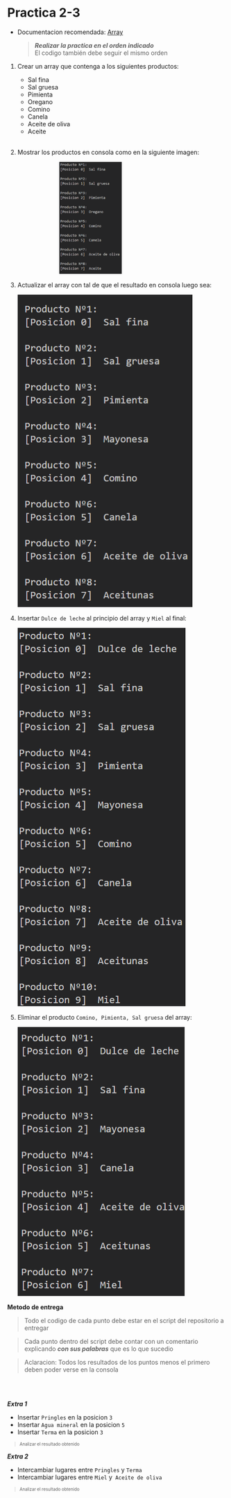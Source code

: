 # Practica 2-3

- Documentacion recomendada: [Array](https://developer.mozilla.org/es/docs/Web/JavaScript/Reference/Global_Objects/Array)

    <span style="color:rgb(221, 109, 109)">

    >**_Realizar la practica en el orden indicado_**<br>El codigo también debe seguir el mismo orden
    </span>

1. Crear un array que contenga a los siguientes productos:
    - Sal fina
    - Sal gruesa
    - Pimienta
    - Oregano
    - Comino
    - Canela
    - Aceite de oliva
    - Aceite
    
    <br>

1. Mostrar los productos en consola como en la siguiente imagen:

    <img src="readmeImg/puntoDos.png" alt="Punto dos ejemplo" style="width: 30%; padding-left: 20%;"/>
    
    <br>

1. Actualizar el array con tal de que el resultado en consola luego sea:

    <img src="readmeImg/puntoTres.png" alt="Punto dos ejemplo" class="imagenEjemplo"/>
    
    <br>

1. Insertar ``Dulce de leche`` al principio del array y `Miel` al final:

    <img src="readmeImg/puntoCuatro.png" alt="Punto dos ejemplo" class="imagenEjemplo"/>
    
    <br>

1. Eliminar el producto `Comino, Pimienta, Sal gruesa` del array:

    <img src="readmeImg/puntoCinco.png" alt="Punto dos ejemplo" class="imagenEjemplo"/>
    
    <br>


**Metodo de entrega**
>Todo el codigo de cada punto debe estar en el script del repositorio a entregar

>Cada punto dentro del script debe contar con un comentario explicando **_con sus palabras_** que es lo que sucedio


<span style="color:rgb(237, 174, 174)"> 

>Aclaracion: Todos los resultados de los puntos menos el primero deben poder verse en la consola

</span>

<br>
<br>

**_Extra 1_**

- Insertar `Pringles` en la posicion `3`
- Insertar `Agua mineral` en la posicion `5`
- Insertar `Terma` en la posicion `3`

<span style="color:rgb(89, 145, 76); font-size:70%"> 

>Analizar el resultado obtenido

</span>

**_Extra 2_**

- Intercambiar lugares entre `Pringles` y  `Terma`
- Intercambiar lugares entre `Miel` y` Aceite de oliva`

<span style="color:rgb(89, 145, 76); font-size:70%"> 

>Analizar el resultado obtenido

</span>